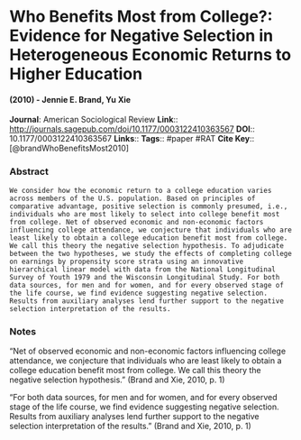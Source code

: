 # Who Benefits Most from College?: Evidence for Negative Selection in Heterogeneous Economic Returns to Higher Education
#### (2010) - Jennie E. Brand, Yu Xie
**Journal**: American Sociological Review
**Link**:: http://journals.sagepub.com/doi/10.1177/0003122410363567
**DOI**:: 10.1177/0003122410363567
**Links**:: 
**Tags**:: #paper #RAT
**Cite Key**:: [@brandWhoBenefitsMost2010]

### Abstract

```
We consider how the economic return to a college education varies across members of the U.S. population. Based on principles of comparative advantage, positive selection is commonly presumed, i.e., individuals who are most likely to select into college benefit most from college. Net of observed economic and non-economic factors influencing college attendance, we conjecture that individuals who are least likely to obtain a college education benefit most from college. We call this theory the negative selection hypothesis. To adjudicate between the two hypotheses, we study the effects of completing college on earnings by propensity score strata using an innovative hierarchical linear model with data from the National Longitudinal Survey of Youth 1979 and the Wisconsin Longitudinal Study. For both data sources, for men and for women, and for every observed stage of the life course, we find evidence suggesting negative selection. Results from auxiliary analyses lend further support to the negative selection interpretation of the results.
```

### Notes

“Net of observed economic and non-economic factors influencing college attendance, we conjecture that individuals who are least likely to obtain a college education benefit most from college. We call this theory the negative selection hypothesis.” (Brand and Xie, 2010, p. 1)

“For both data sources, for men and for women, and for every observed stage of the life course, we find evidence suggesting negative selection. Results from auxiliary analyses lend further support to the negative selection interpretation of the results.” (Brand and Xie, 2010, p. 1)